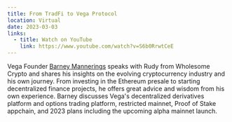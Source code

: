 ```yaml
---
title: From TradFi to Vega Protocol
location: Virtual
date: 2023-03-03
links:
  - title: Watch on YouTube
    link: https://www.youtube.com/watch?v=S6b0RrwtCeE
---
```


Vega Founder <a href="https://twitter.com/barnabee" target="_blank">Barney Mannerings</a> speaks with Rudy from Wholesome Crypto and shares his insights on the evolving cryptocurrency industry and his own journey. From investing in the Ethereum presale to starting decentralized finance projects, he offers great advice and wisdom from his own experience. Barney discusses Vega's decentralized derivatives platform and options trading platform, restricted mainnet, Proof of Stake appchain, and 2023 plans including the upcoming alpha mainnet launch.

